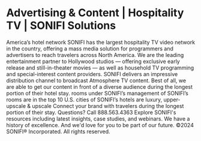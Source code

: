 # Advertising & Content | Hospitality TV | SONIFI Solutions

America’s hotel network
SONIFI has the largest hospitality TV video network in the country, offering a mass media solution for programmers and advertisers to reach travelers across North America.
We are the leading entertainment partner to Hollywood studios — offering exclusive early release and still-in-theater movies — as well as household TV programming and special-interest content providers.
SONIFI delivers an impressive distribution channel to broadcast Atmosphere TV content. Best of all, we are able to get our content in front of a diverse audience during the longest portion of their hotel stay.
rooms under SONIFI’s management
of SONIFI’s rooms are in the top 10 U.S. cities
of SONIFI’s hotels are luxury, upper-upscale & upscale
Connect your brand with travelers during the longest portion of their stay.
Questions? Call 888.563.4363
Explore SONIFI's resources including latest insights, case studies, and webinars.
We have a history of excellence. And we'd love for you to be part of our future.
©2024 SONIFI® Incorporated. All rights reserved.